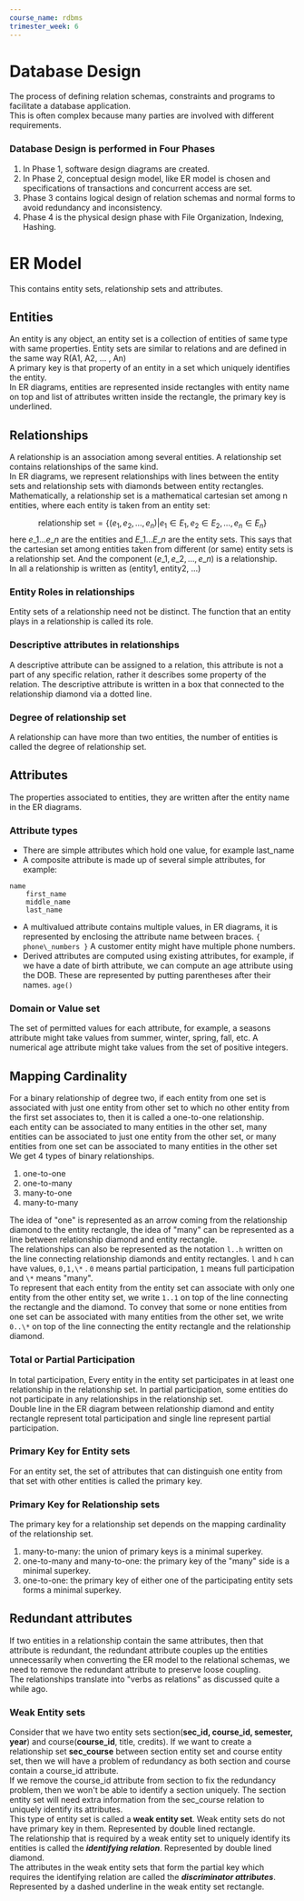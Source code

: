 ```yaml
---
course_name: rdbms
trimester_week: 6
---
```


# Database Design   
The process of defining relation schemas, constraints and programs to facilitate a database application.   
This is often complex because many parties are involved with different requirements.   
### Database Design is performed in Four Phases   
1. In Phase 1, software design diagrams are created.   
2. In Phase 2, conceptual design model, like ER model is chosen and specifications of transactions and concurrent access are set.   
3. Phase 3 contains logical design of relation schemas and normal forms to avoid redundancy and inconsistency.   
4. Phase 4 is the physical design phase with File Organization, Indexing, Hashing.   
   
# ER Model   
This contains entity sets, relationship sets and attributes.   
## Entities   
An entity is any object, an entity set is a collection of entities of same type with same properties. Entity sets are similar to relations and are defined in the same way R(A1, A2, ... , An)   
A primary key is that property of an entity in a set which uniquely identifies the entity.   
In ER diagrams, entities are represented inside rectangles with entity name on top and list of attributes written inside the rectangle, the primary key is underlined.   
## Relationships   
A relationship is an association among several entities. A relationship set contains relationships of the same kind.   
In ER diagrams, we represent relationships with lines between the entity sets and relationship sets with diamonds between entity rectangles.   
Mathematically, a relationship set is a mathematical cartesian set among n entities, where each entity is taken from an entity set:   

$$
\text{relationship set} =\{(e_1,e_2,\dots,e_n)\vert e_1\in E_1,e_2\in E_2,\dots,e_n\in E_n\}
$$
here $e\_1…e\_n$ are the entities and $E\_1…E\_n$ are the entity sets. This says that the cartesian set among entities taken from different (or same) entity sets is a relationship set. And the component $(e\_1,e\_2,…,e\_n)$ is a relationship.   
In all a relationship is written as (entity1, entity2, …)   
### Entity Roles in relationships   
Entity sets of a relationship need not be distinct. The function that an entity plays in a relationship is called its role.   
### Descriptive attributes in relationships   
A descriptive attribute can be assigned to a relation, this attribute is not a part of any specific relation, rather it describes some property of the relation. The descriptive attribute is written in a box that connected to the relationship diamond via a dotted line.   
### Degree of relationship set   
A relationship can have more than two entities, the number of entities is called the degree of relationship set.   
## Attributes   
The properties associated to entities, they are written after the entity name in the ER diagrams.   
### Attribute types   
- There are simple attributes which hold one value, for example last\_name   
- A composite attribute is made up of several simple attributes, for example:   
   
```
name
	first_name
	middle_name
	last_name

```
- A multivalued attribute contains multiple values, in ER diagrams, it is represented by enclosing the attribute name between braces. `{ phone\_numbers }` A customer entity might have multiple phone numbers.   
- Derived attributes are computed using existing attributes, for example, if we have a date of birth attribute, we can compute an age attribute using the DOB. These are represented by putting parentheses after their names. `age()`    
   
### Domain or Value set   
The set of permitted values for each attribute, for example, a seasons attribute might take values from summer, winter, spring, fall, etc. A numerical age attribute might take values from the set of positive integers.   
## Mapping Cardinality   
For a binary relationship of degree two, if each entity from one set is associated with just one entity from other set to which no other entity from the first set associates to, then it is called a one-to-one relationship.   
each entity can be associated to many entities in the other set, many entities can be associated to just one entity from the other set, or many entities from one set can be associated to many entities in the other set   
We get 4 types of binary relationships.   
1. one-to-one   
2. one-to-many   
3. many-to-one   
4. many-to-many   
   
The idea of "one" is represented as an arrow coming from the relationship diamond to the entity rectangle, the idea of "many" can be represented as a line between relationship diamond and entity rectangle.   
The relationships can also be represented as the notation `l..h` written on the line connecting relationship diamonds and entity rectangles. `l`  and `h` can have values, `0,1,\*` . `0` means partial participation, `1` means full participation and `\*` means "many".   
To represent that each entity from the entity set can associate with only one entity from the other entity set, we write `1..1` on top of the line connecting the rectangle and the diamond. To convey that some or none entities from one set can be associated with many entities from the other set, we write `0..\*` on top of the line connecting the entity rectangle and the relationship diamond.   
### Total or Partial Participation   
In total participation, Every entity in the entity set participates in at least one relationship in the relationship set. In partial participation, some entities do not participate in any relationships in the relationship set.   
Double line in the ER diagram between relationship diamond and entity rectangle represent total participation and single line represent partial participation.   
### Primary Key for Entity sets   
For an entity set, the set of attributes that can distinguish one entity from that set with other entities is called the primary key.   
### Primary Key for Relationship sets   
The primary key for a relationship set depends on the mapping cardinality of the relationship set.   
1. many-to-many: the union of primary keys is a minimal superkey.   
2. one-to-many and many-to-one: the primary key of the "many" side is a minimal superkey.   
3. one-to-one: the primary key of either one of the participating entity sets forms a minimal superkey.   
   
## Redundant attributes   
If two entities in a relationship contain the same attributes, then that attribute is redundant, the redundant attribute couples up the entities unnecessarily when converting the ER model to the relational schemas, we need to remove the redundant attribute to preserve loose coupling.   
The relationships translate into "verbs as relations" as discussed quite a while ago.   
### Weak Entity sets   
Consider that we have two entity sets section(**sec\_id, course\_id, semester, year**) and course(**course\_id**, title, credits). If we want to create a relationship set **sec\_course** between section entity set and course entity set, then we will have a problem of redundancy as both section and course contain a course\_id attribute.   
If we remove the course\_id attribute from section to fix the redundancy problem, then we won't be able to identify a section uniquely. The section entity set will need extra information from the sec\_course relation to uniquely identify its attributes.   
This type of entity set is called a **weak entity set**. Weak entity sets do not have primary key in them. Represented by double lined rectangle.   
The relationship that is required by a weak entity set to uniquely identify its entities is called the ***identifying relation***. Represented by double lined diamond.   
The attributes in the weak entity sets that form the partial key which requires the identifying relation are called the ***discriminator attributes***. Represented by a dashed underline in the weak entity set rectangle.   
   
